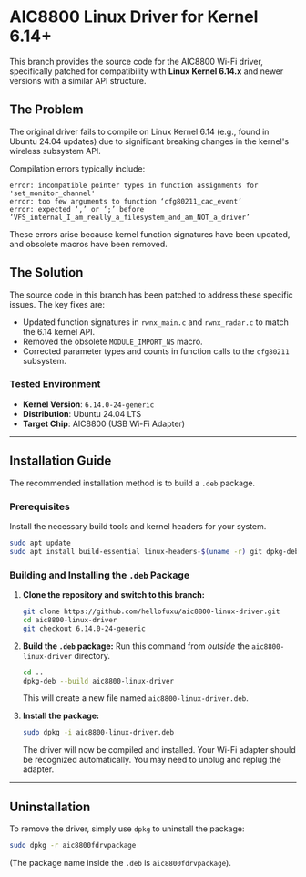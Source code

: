 # AIC8800 Linux Driver for Kernel 6.14+

This branch provides the source code for the AIC8800 Wi-Fi driver, specifically patched for compatibility with **Linux Kernel 6.14.x** and newer versions with a similar API structure.

## The Problem

The original driver fails to compile on Linux Kernel 6.14 (e.g., found in Ubuntu 24.04 updates) due to significant breaking changes in the kernel's wireless subsystem API.

Compilation errors typically include:
```
error: incompatible pointer types in function assignments for 'set_monitor_channel'
error: too few arguments to function ‘cfg80211_cac_event’
error: expected ‘,’ or ‘;’ before ‘VFS_internal_I_am_really_a_filesystem_and_am_NOT_a_driver’
```
These errors arise because kernel function signatures have been updated, and obsolete macros have been removed.

## The Solution

The source code in this branch has been patched to address these specific issues. The key fixes are:
-   Updated function signatures in `rwnx_main.c` and `rwnx_radar.c` to match the 6.14 kernel API.
-   Removed the obsolete `MODULE_IMPORT_NS` macro.
-   Corrected parameter types and counts in function calls to the `cfg80211` subsystem.

### Tested Environment
*   **Kernel Version**: `6.14.0-24-generic`
*   **Distribution**: Ubuntu 24.04 LTS
*   **Target Chip**: AIC8800 (USB Wi-Fi Adapter)

---

## Installation Guide

The recommended installation method is to build a `.deb` package.

### Prerequisites

Install the necessary build tools and kernel headers for your system.
```bash
sudo apt update
sudo apt install build-essential linux-headers-$(uname -r) git dpkg-deb
```

### Building and Installing the `.deb` Package

1.  **Clone the repository and switch to this branch:**
    ```bash
    git clone https://github.com/hellofuxu/aic8800-linux-driver.git
    cd aic8800-linux-driver
    git checkout 6.14.0-24-generic
    ```

2.  **Build the `.deb` package:**
    Run this command from *outside* the `aic8800-linux-driver` directory.
    ```bash
    cd ..
    dpkg-deb --build aic8800-linux-driver
    ```
    This will create a new file named `aic8800-linux-driver.deb`.

3.  **Install the package:**
    ```bash
    sudo dpkg -i aic8800-linux-driver.deb
    ```
    The driver will now be compiled and installed. Your Wi-Fi adapter should be recognized automatically. You may need to unplug and replug the adapter.

---

## Uninstallation

To remove the driver, simply use `dpkg` to uninstall the package:
```bash
sudo dpkg -r aic8800fdrvpackage
```
(The package name inside the `.deb` is `aic8800fdrvpackage`).